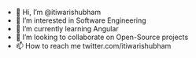 - 👋 Hi, I’m @itiwarishubham
- 👀 I’m interested in Software Engineering
- 🌱 I’m currently learning Angular
- 💞️ I’m looking to collaborate on Open-Source projects
- 📫 How to reach me twitter.com/itiwarishubham
